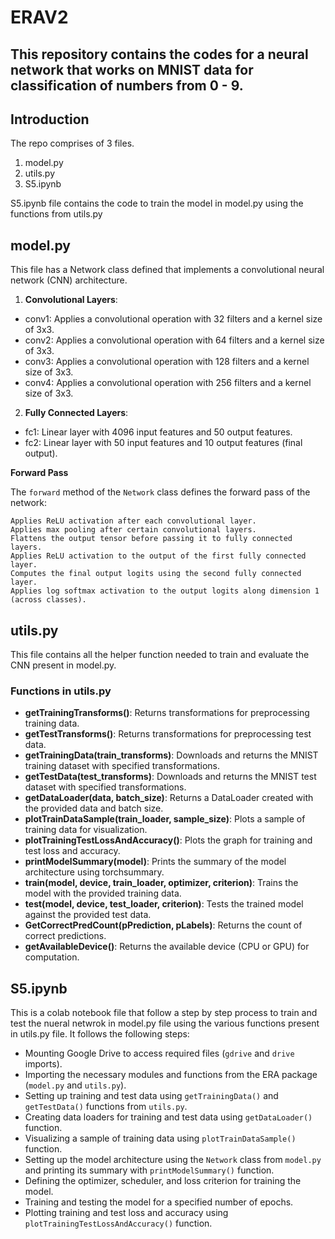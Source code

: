 # ERAV2

## This repository contains the codes for a neural network that works on MNIST data for classification of numbers from 0 - 9. 

## Introduction

The repo comprises of 3 files. 
1. model.py
2. utils.py
3. S5.ipynb

S5.ipynb file contains the code to train the model in model.py using the functions from utils.py

## model.py
This file has a Network class defined that implements a convolutional neural network (CNN) architecture. 

1. **Convolutional Layers**:
  - conv1: Applies a convolutional operation with 32 filters and a kernel size of 3x3.
  - conv2: Applies a convolutional operation with 64 filters and a kernel size of 3x3.
  - conv3: Applies a convolutional operation with 128 filters and a kernel size of 3x3.
  - conv4: Applies a convolutional operation with 256 filters and a kernel size of 3x3.

2. **Fully Connected Layers**:
  - fc1: Linear layer with 4096 input features and 50 output features.
  - fc2: Linear layer with 50 input features and 10 output features (final output).

**Forward Pass**

The `forward` method of the `Network` class defines the forward pass of the network:

    Applies ReLU activation after each convolutional layer.
    Applies max pooling after certain convolutional layers.
    Flattens the output tensor before passing it to fully connected layers.
    Applies ReLU activation to the output of the first fully connected layer.
    Computes the final output logits using the second fully connected layer.
    Applies log softmax activation to the output logits along dimension 1 (across classes).


## utils.py
This file contains all the helper function needed to train and evaluate the CNN present in model.py.

### Functions in utils.py
- **getTrainingTransforms()**: Returns transformations for preprocessing training data.
- **getTestTransforms()**: Returns transformations for preprocessing test data.
- **getTrainingData(train_transforms)**: Downloads and returns the MNIST training dataset with specified transformations.
- **getTestData(test_transforms)**: Downloads and returns the MNIST test dataset with specified transformations.
- **getDataLoader(data, batch_size)**: Returns a DataLoader created with the provided data and batch size.
- **plotTrainDataSample(train_loader, sample_size)**: Plots a sample of training data for visualization.
- **plotTrainingTestLossAndAccuracy()**: Plots the graph for training and test loss and accuracy.
- **printModelSummary(model)**: Prints the summary of the model architecture using torchsummary.
- **train(model, device, train_loader, optimizer, criterion)**: Trains the model with the provided training data.
- **test(model, device, test_loader, criterion)**: Tests the trained model against the provided test data.
- **GetCorrectPredCount(pPrediction, pLabels)**: Returns the count of correct predictions.
- **getAvailableDevice()**: Returns the available device (CPU or GPU) for computation.


## S5.ipynb
This is a colab notebook file that follow a step by step process to train and test the nueral netwrok in model.py file using the various functions present in utils.py file. It follows the following steps:

- Mounting Google Drive to access required files (`gdrive` and `drive` imports).
- Importing the necessary modules and functions from the ERA package (`model.py` and `utils.py`).
- Setting up training and test data using `getTrainingData()` and `getTestData()` functions from `utils.py`.
- Creating data loaders for training and test data using `getDataLoader()` function.
- Visualizing a sample of training data using `plotTrainDataSample()` function.
- Setting up the model architecture using the `Network` class from `model.py` and printing its summary with `printModelSummary()` function.
- Defining the optimizer, scheduler, and loss criterion for training the model.
- Training and testing the model for a specified number of epochs.
- Plotting training and test loss and accuracy using `plotTrainingTestLossAndAccuracy()` function.

